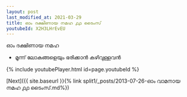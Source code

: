 ```yaml
---
layout: post
last_modified_at: 2021-03-29
title: ഓം ദക്ഷിണായ നമഹ ൧൧ ടൈംസ്
youtubeId: X2H3LHrEvEU
---
```

 
 
 ഓം ദക്ഷിണായ നമഹ 
 
 -  മൂന്ന് ലോകങ്ങളെയും ഭരിക്കാൻ കഴിവുള്ളവൻ 
 
  
 
  
 
 
 
 
 
 


{% include youtubePlayer.html id=page.youtubeId %}
 
[Next]({{ site.baseurl }}{% link  split1/_posts/2013-07-26-ഓം വാമനായ നമഹ ൧൧ ടൈംസ്.md%})
 
